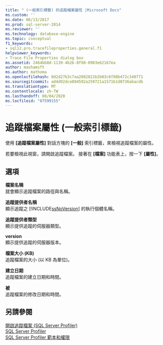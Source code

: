 ```yaml
---
title: " (一般索引標籤) 的追蹤檔案屬性 |Microsoft Docs"
ms.custom: ''
ms.date: 06/13/2017
ms.prod: sql-server-2014
ms.reviewer: ''
ms.technology: database-engine
ms.topic: conceptual
f1_keywords:
- sql12.pro.tracefileproperties.general.f1
helpviewer_keywords:
- Trace File Properties dialog box
ms.assetid: 2464bb8d-1139-4b2b-8f98-0983e62167ea
author: mashamsft
ms.author: mathoma
ms.openlocfilehash: 0d2d27b3c7aa2082821b2b03c6f88b472c340771
ms.sourcegitcommit: ad4d92dce894592a259721a1571b1d8736abacdb
ms.translationtype: MT
ms.contentlocale: zh-TW
ms.lasthandoff: 08/04/2020
ms.locfileid: "87599155"
---
```

# <a name="trace-file-properties-general-tab"></a>追蹤檔案屬性 (一般索引標籤)
  使用 **[追蹤檔案屬性]** 對話方塊的 **[一般]** 索引標籤，來檢視追蹤檔案的屬性。  
  
 若要檢視此視窗，請開啟追蹤檔案。 接著在 **[檔案]** 功能表上，按一下 **[屬性]**。  
  
## <a name="options"></a>選項  
 **檔案名稱**  
 就會顯示追蹤檔案的路徑與名稱。  
  
 **追蹤提供者名稱**  
 顯示追蹤之 [!INCLUDE[ssNoVersion](../includes/ssnoversion-md.md)] 的執行個體名稱。  
  
 **追蹤提供者類型**  
 顯示提供追蹤的伺服器類型。  
  
 **version**  
 顯示提供追蹤的伺服器版本。  
  
 **檔案大小 (KB)**  
 追蹤檔案的大小 (以 KB 為單位)。  
  
 **建立日期**  
 追蹤檔案的建立日期和時間。  
  
 **被**  
 追蹤檔案的修改日期和時間。  
  
## <a name="see-also"></a>另請參閱  
 [開啟追蹤檔案 &#40;SQL Server Profiler&#41;](../tools/sql-server-profiler/open-a-trace-file-sql-server-profiler.md)   
 [SQL Server Profiler](../tools/sql-server-profiler/sql-server-profiler.md)   
 [SQL Server Profiler 範本和權限](../tools/sql-server-profiler/sql-server-profiler-templates-and-permissions.md)  
  
  
